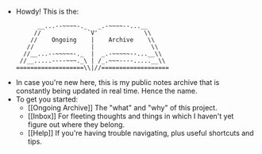 - Howdy! This is the:
  ```
        __...--~~~~-._   _.-~~~~--...__
       //             `V'             \\ 
      //    Ongoing    |    Archive    \\
     //                |                \\  
    //__...--~~~~~-._  |  _.-~~~~~--...__\\ 
   //__.....----~~~._\ | /_.~~~----.....__\\
  ===================\\|//===================
  ```
- In case you're new here, this is my public notes archive that is constantly being updated in real time. Hence the name.
- To get you started:
	- [[Ongoing Archive]] 
	  The "what" and "why" of this project.
	- [[Inbox]]
	  For fleeting thoughts and things in which I haven't yet figure out where they belong.
	- [[Help]]
	  If you're having trouble navigating, plus useful shortcuts and tips.